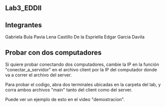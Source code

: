 ## Lab3_EDDII

## Integrantes
Gabriela Bula Pavia
Lena Castillo De la Espriella
Edgar Garcia Davila

## Probar con dos computadores
Si quiere probar conectando dos computadores, cambie la IP en la función "conectar_a_servidor" en el archivo client por la IP del computador donde va a correr el archivo del server.

Para probar el codigo, abra dos terminales ubicadas en la carpeta del lab, y corra ambos archivos "main" tanto del client como del server.

Puede ver un ejemplo de esto en el video "demostracion".
